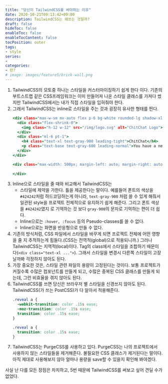 ```yaml
---
title: "당신이 TailwindCSS를 써야하는 이유"
date: 2020-10-21T09:13:42+09:00
description: TailwindCSS는 왜쓰는 것일까?
draft: false
hideToc: false
enableToc: false
enableTocContent: false
tocPosition: outer
tags:
- style
series:
-
categories:
- 란?
# image: images/feature5/brick-wall.png
---
```


1. TailwindCSS의 모토중 하나는 스타일을 커스터마이징하기 쉽게 한다 이다. 기존의 부트스트랩 같은 CSS프레임워크는 이미 만들어져 나온 스타일 클래스를 가져다 썼지만 TailwindCSS에서는 내가 직접 스타일을 입혀줘야 한다.
2. 그래서 TailwindCSS는 inline로 스타일을 주는 것과 굉장히 유사한 형태를 띈다.
    ```TailwindCSS.html
    <div class="max-w-sm mx-auto flex p-6 bg-white rounded-lg shadow-xl">
      <div class="flex-shrink-0">
        <img class="h-12 w-12" src="/img/logo.svg" alt="ChitChat Logo">
      </div>
      <div class="ml-6 pt-1">
        <h4 class="text-xl text-gray-900 leading-tight">ChitChat</h4>
        <p class="text-base text-gray-600 leading-normal">You have a new message!</p>
      </div>
    </div>
    ```
    ```Inline-CSS.html
    <div class="max-width: 500px; margin-left: auto; margin-right: auto;...">
      
    </div>
    ```
3. Inline으로 스타일을 줄 때와 비교해서 TailwindCSS는
    - 스타일에 제약을 가한다. 틀을 제공한다는 말이다. 예를들어 폰트의 색상을 `#424242`처럼 하드코딩하는게 아니라, `text-gray-900` 처럼 쓸 수 있게 해줘서 일관된 style을 프로젝트 전체적으로 유지하기 쉽게 해준다. 그리고 폰트 색상을 `#424242`였지 로 기억하는 것 보다 `gray-900`의 문자로 기억하는 편이 더 쉽다.
    - Inline으로는 `:hover, :focus` 등의 Pseudo-classes를 쓸 수 없다.
    - Inline으로는 화면을 반응형으로 만들 수 없다.
4. 기존의 방식처럼, CSS 파일에서 스타일을 바꾸게 되면 프로젝트 전체에 어떤 영향을 줄 지 추적하는게 힘들다.(CSS는 전역적(global)으로 적용되니까.) 그러나 TailwindCSS는 지역적(local)이다. Tag의 class에서 스타일을 조합하기 때문이다(`<div class="text-xl ...">`). 그래서 스타일을 변경시 다른쪽 스타일이 고장날까봐 걱정하지 않아도 된다.
5. 가장 중요한 것은, 스타일 관련 파일의 용량이 고정된다는 것이다. 보통 프로젝트가 커질수록 수많은 컴포넌트를 만들게 되고, 수많은 중복된 CSS 클래스를 만들게 되는데, 그런 비효율을 겪지 않아도 된다.
6. TailwindCSS를 쓰면 당신은 브라우저 별 스타일을 신경쓰지 않아도 된다. TailwindCSS(가 쓰는 PostCSS)가 다 알아서 적용해준다.
    ```Traditional.css
    .reveal a {
      -webkit-transition: color .15s ease;
      -moz-transition: color .15s ease;
      transition: color .15s ease;
    }
    ```
    ```TailwindCSS.css
    .reveal a {
      transition: color .15s ease;
    }
    ```
7. TailwindCSS는 PurgeCSS를 사용하고 있다. PurgeCSS는 나의 프로젝트에서 사용하지 않는 스타일들을 제거해준다. 불필요한 CSS 클래스가 제거된다는 말이다. 아직 제대로 사용해보지 않아 얼마나 용량을 save할 수 있을지 확인해 봐야겠다.

사실 난 다를 모든 장점은 차치하고, 5번 때문에 TailwindCSS를 써보고 싶어 견딜 수가 없었다.